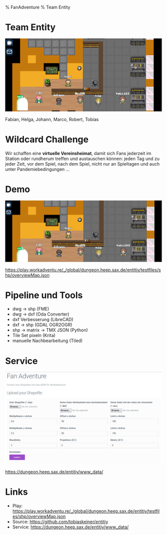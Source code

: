 % FanAdventure
% Team Entity

Team Entity
========

<!--
\columnsbegin

\column{.3\textwidth}


\column{.7\textwidth}

\columnsend
-->

![](kulti.png)

Fabian, Helga, Johann, Marco, Robert, Tobias


<!--
Team
Namen der Beteiligten
Challenge
Lösung
Screenshots
Ausblick
technologischer Einblick (Architekturstack, Algorithmik)
-->

Wildcard Challenge
=====================

Wir schaffen eine __virtuelle Vereinsheimat__, damit sich Fans jederzeit im Station oder rundherum treffen und austauschen können:  jeden Tag und zu jeder Zeit, vor dem Spiel, nach dem Spiel, nicht nur an Spieltagen und auch unter Pandemiebedingungen ...


Demo
=========

![](kulti2.png)

<https://play.workadventu.re/_/global/dungeon.heep.sax.de/entitiy/testfiles/shp/overviewMap.json>


Pipeline und Tools
=======

* dwg $\rightarrow$ shp (FME)
* dwg $\rightarrow$ dxf (Oda Converter)
* dxf Verbesserung (LibreCAD)
* dxf $\rightarrow$ shp (GDAL OGR2OGR)
* shp $\rightarrow$ matrix $\rightarrow$ TMX JSON (Python)
* Tile Set pixeln (Krita)
* manuelle Nachbearbeitung (Tiled)

Service
==========


![](service.png)

<https://dungeon.heep.sax.de/entitiy/www_data/>

Links
=========

* Play: <https://play.workadventu.re/_/global/dungeon.heep.sax.de/entitiy/testfiles/shp/overviewMap.json>
* Source: <https://github.com/tobiaskeiner/entitiy>
* Service: <https://dungeon.heep.sax.de/entitiy/www_data/>

